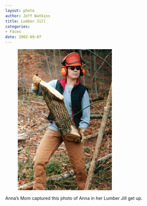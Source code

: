 ```yaml
--- 
layout: photo
author: Jeff Watkins
title: Lumber Jill
categories: 
- Faces
date: 2002-09-07
---
```


<figure><img class="photo" src="/photos/Lumberjill1.jpg"></figure>

Anna’s Mom captured this photo of Anna in her Lumber Jill get up.


